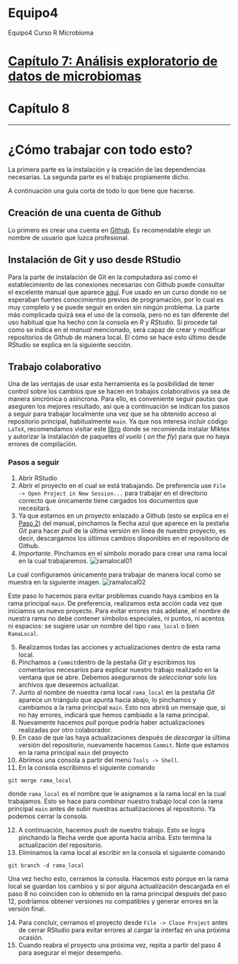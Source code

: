 # Equipo4
Equipo4 Curso R Microbioma

# [Capítulo 7: Análisis exploratorio de datos de microbiomas](https://haydeeperuyero.github.io/Equipo4/chapter7-html)

# Capítulo 8

---
# ¿Cómo trabajar con todo esto?

La primera parte es la instalación y la creación de las dependencias necesarias. La segunda parte es el trabajo propiamente dicho.

A continuación una guía corta de todo lo que tiene que hacerse.

## Creación de una cuenta de Github
Lo primero es crear una cuenta en [Github](https://github.com/). Es recomendable elegir un nombre de usuario que luzca profesional.



## Instalación de Git y uso desde RStudio


Para la parte de instalación de Git en la computadora así como el establecimiento de las conexiones necesarias con Github puede consultar el excelente manual que aparece [aquí](https://cfss.uchicago.edu/setup/what-is-git/). Fue usado en un curso donde no se esperaban fuertes conocimientos previos de programación, por lo cual es muy completo y se puede seguir en orden sin ningún problema. La parte más complicada quizá sea el uso de la consola, pero no es tan diferente del uso habitual que ha hecho con la consola en *R* y *RStudio*. Si procede tal como se indica en el _manual_ mencionado, será capaz de crear y modificar repositorios de Github de manera local. El cómo se hace esto último desde RStudio se explica en la siguiente sección.



## Trabajo colaborativo

Una de las ventajas de usar esta herramienta es la posibilidad de tener control sobre los cambios que se hacen en trabajos colaborativos ya sea de manera sincrónica o asíncrona. Para ello, es conveniente seguir pautas que aseguren los mejores resultado, así que a continuación se indican los pasos a seguir para trabajar localmente una vez que se ha obtenido acceso al repositorio principal, habitualmente `main`. Ya que nos interesa incluir código ``LaTeX``, recomendamos visitar este [libro](https://bookdown.org/yihui/rmarkdown-cookbook/install-latex.html) donde se recomienda instalar Miktex y autorizar la instalación de paquetes _al vuelo_ ( _on the fly_) para que no haya errores de compilación.


### Pasos a seguir
  1. Abrir RStudio
  2. Abrir el proyecto en el cual se está trabajando. De preferencia use `File -> Open Project in New Session...` para trabajar en el directorio correcto que únicamente tiene cargados los documentos que necesitará.
  3. Ya que estamos en un proyecto enlazado a Github (esto se explica en el [Paso 2](https://cfss.uchicago.edu/setup/git-with-rstudio/)) del manual, pinchamos la flecha azul que aparece en la pestaña *Git* para hacer _pull_ de la última versión en línea de nuestro proyecto, es decir, descargamos los últimos cambios disponibles en el repositorio de Github.
  4. *Importante*. Pinchamos en el símbolo morado para crear una rama local en la cual trabajaremos.
  ![ramalocal01](images/ramalocal01.jpeg)
  
  La cual configuramos únicamente para trabajar de manera local como se muestra en la siguiente imagen.
  ![ramalocal02](images/ramalocal02.jpeg)
  
  Este paso lo hacemos para evitar problemas cuando haya cambios en la rama principal `main`. De preferencia, realizamos esta acción cada vez que iniciamos un nuevo proyecto. Para evitar errores más adelane, el nombre de nuestra rama no debe contener símbolos especiales, ni puntos, ni acentos ni espacios: se sugiere usar un nombre del tipo `rama_local` o bien `RamaLocal`.
  
  5. Realizamos todas las acciones y actualizaciones dentro de esta rama local.
  6. Pinchamos a ``Commit``dentro de la pestaña *Git* y escribimos los comentarios necesarios para explicar nuestro trabajo realizado en la ventana que se abre. Debemos asegurarnos de _seleccionar_ solo los archivos que deseemos actualizar.
  7. Junto al nombre de nuestra rama local `rama_local` en la pestaña *Git* aparece un triángulo que apunta hacia abajo, lo pinchamos y cambiamos a la rama principal `main`. Esto nos abrirá un mensaje que, si no hay errores, indicará que hemos cambiado a la rama principal.
  8. Nuevamente hacemos _pull_ porque podría haber actualizaciones realizadas por otro colaborador.
  9. En caso de que las haya actualizaciones después de _descargar_ la última versión del repositorio, nuevamente hacemos ``Commit``. Note que estamos en la rama principal `main` del proyecto
  10. Abrimos una consola a partir del menú `Tools -> Shell`.
  11. En la consola escribimos el siguiente comando
  ```
  git merge rama_local
  ```
  donde `rama_local` es el nombre que le asignamos a la rama local en la cual trabajamos. Esto se hace para _combinar_ nuestro trabajo local con la rama principal `main` antes de subir nuestras actualizaciones al repositorio. Ya podemos cerrar la consola.
  
  12. A continuación, hacemos _push_ de nuestro trabajo. Esto se logra pinchando la flecha verde que apunta hacia arriba. Esto termina la actualización del repositorio.
  13. Eliminamos la rama local al escribir en la consola el siguiente comando
  ```
  git branch -d rama_local
  ```
  Una vez hecho esto, cerramos la consola. Hacemos esto porque en la rama local se guardan los cambios y si por alguna actualización descargada en el paso 8 no coinciden con lo obtenido en la rama principal después del paso 12, podríamos obtener versiones no compatibles y generar errores en la versión final.
  
  14. Para concluir, cerramos el proyecto desde `File -> Close Project` antes de cerrar RStudio para evitar errores al cargar la interfaz en una próxima ocasión.
  15. Cuando reabra el proyecto una próxima vez, repita a partir del paso 4 para asegurar el mejor desempeño.
